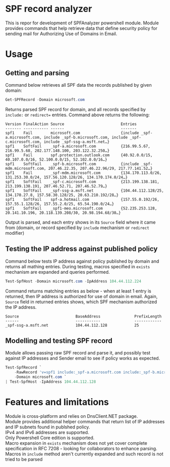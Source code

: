# SPF record analyzer
This is repor for development of SPFAnalyzer powershell module. Module provides commands that help retrieve data that define security policy for sending mail for Authorizing Use of Domains in Email.  
# Usage

## Getting and parsing 
Command below retrieves all SPF data the records published by given domain:
```powershell
Get-SPFRecord -Domain microsoft.com
```
Returns parsed SPF record for domain, and all records specified by `include:` or `redirect=` entries. Command above returns the following:
```
Version FinalAction Source                         Entries
------- ----------- ------                         -------
spf1    Fail        microsoft.com                  {include _spf-a.microsoft.com, include _spf-b.microsoft.com, include _spf-c.microsoft.com, include _spf-ssg-a.msft.net…}
spf1    SoftFail    _spf-a.microsoft.com           {216.99.5.67, 216.99.5.68, 202.177.148.100, 203.122.32.250…}
spf1    Fail        spf.protection.outlook.com     {40.92.0.0/15, 40.107.0.0/16, 52.100.0.0/15, 52.102.0.0/16…}
spf1    SoftFail    _spf-b.microsoft.com           {include _spf-mdm.microsoft.com, 207.46.22.35, 207.46.22.96/29, 217.77.141.52…}
spf1    Fail        _spf-mdm.microsoft.com         {134.170.113.0/26, 131.253.30.0/24, 157.56.120.128/26, 134.170.174.0/24…}
spf1    SoftFail    _spf-c.microsoft.com           {213.199.138.181, 213.199.138.191, 207.46.52.71, 207.46.52.79…}
spf1    SoftFail    _spf-ssg-a.msft.net            {104.44.112.128/25, 134.170.27.8, 157.58.30.128/25, 20.63.210.192/28…}
spf1    SoftFail    spf-a.hotmail.com              {157.55.0.192/26, 157.55.1.128/26, 157.55.2.0/25, 65.54.190.0/24…}
spf1    SoftFail    _spf1-meo.microsoft.com        {52.235.253.128, 20.141.10.196, 20.118.139.208/30, 20.98.194.68/30…}
```
Output is parsed, and each entry shows in its `Source` field where it came from (domain, or record specified by `include` mechanism or `redirect` modifier)

## Testing the IP address against published policy
Command below tests IP address against policy published by domain and returns all mathing entries. During testing, macros specified in `exists` mechanism are expanded and queries performed.
```powershell
Test-SpfHost -Domain microsoft.com -IpAddress 104.44.112.224
```
Command returns matching entries as below - when at least 1 entry is returned, then IP address is authorized for use of domain in email. Again, `Source` field in returned entries shows, which SPF mechanism authorized the IP address.
```
Source                         BaseAddress               PrefixLength
------                         -----------               ------------
_spf-ssg-a.msft.net            104.44.112.128            25
```

## Modelling and testing SPF record
Module allows passing raw SPF record and parse it, and possibly test against IP addresses and Sender email to see if policy works as expected.
```powershell
Test-SpfRecord `
    -RawRecord 'v=spf1 include:_spf-a.microsoft.com include:_spf-b.microsoft.com include:_spf-c.microsoft.com include:_spf-ssg-a.msft.net include:spf-a.hotmail.com include:_spf1-meo.microsoft.com -all' `
    -Domain microsoft.com `
| Test-SpfHost -IpAddress 104.44.112.128 
```

# Features and limitations
Module is cross-platform and relies on DnsClient.NET package.  
Module provides additional helper commands that return list of IP addresses and IP subnets found in publshed policy.  
IPv4 and IPv6 addresses are supported.  
Only Powershell Core edition is supported.  
Macro expansion in `exists` mechanism does not yet cover complete specification in RFC 7208 - looking for collaborators to enhance parsing.
Macros in `include` method aren't currently expanded and such record is not tried to be parsed
